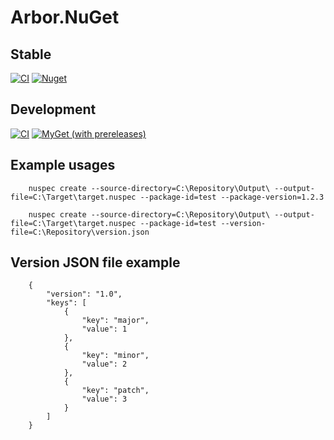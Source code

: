 # Arbor.NuGet

## Stable

[![CI](https://github.com/niklaslundberg/Arbor.NuGet/workflows/CI/badge.svg)](https://github.com/niklaslundberg/Arbor.NuGet/actions?query=workflow%3ACI) [![Nuget](https://img.shields.io/nuget/v/Arbor.NuGet.GlobalTool)](https://www.nuget.org/packages/Arbor.NuGet.GlobalTool/)

## Development
[![CI](https://github.com/niklaslundberg/Arbor.NuGet/workflows/CI/badge.svg?branch=develop)](https://github.com/niklaslundberg/Arbor.NuGet/actions?query=workflow%3ACI)
[![MyGet (with prereleases)](https://img.shields.io/myget/arbor/vpre/Arbor.NuGet.GlobalTool?label=nuget%20preview%20%28myget%29)](https://www.myget.org/F/arbor/api/v2/package/Arbor.NuGet.GlobalTool/0.1.2-build.1603390949)

## Example usages

		nuspec create --source-directory=C:\Repository\Output\ --output-file=C:\Target\target.nuspec --package-id=test --package-version=1.2.3

		nuspec create --source-directory=C:\Repository\Output\ --output-file=C:\Target\target.nuspec --package-id=test --version-file=C:\Repository\version.json
 
## Version JSON file example

		{
			"version": "1.0",
			"keys": [
				{
					"key": "major",
					"value": 1
				},
				{
					"key": "minor",
					"value": 2
				},
				{
					"key": "patch",
					"value": 3
				}
			]
		}
